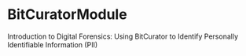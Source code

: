# BitCuratorModule
Introduction to Digital Forensics: Using BitCurator to Identify Personally Identifiable Information (PII)
